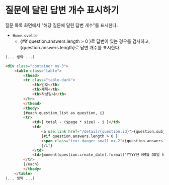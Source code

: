 # 질문에 달린 답변 개수 표시하기

질문 목록 화면에서 "해당 질문에 달린 답변 개수"를 표시한다.  

 - `Home.svelte`
    - {#if question.answers.length > 0 }로 답변이 있는 경우를 검사하고, {question.answers.length}로 답변 개수를 표시한다.
```html
(... 생략 ...)

<div class="container my-3">
    <table class="table">
        <thead>
        <tr class="table-dark">
            <th>번호</th>
            <th>제목</th>
            <th>작성일시</th>
        </tr>
        </thead>
        <tbody>
        {#each question_list as question, i}
        <tr>
            <td>{ total - ($page * size) - i }</td>
            <td>
                <a use:link href="/detail/{question.id}">{question.subject}</a>
                {#if question.answers.length > 0 }
                <span class="text-danger small mx-2">{question.answers.length}</span>
                {/if}
            </td>
            <td>{moment(question.create_date).format("YYYY년 MM월 DD일 hh:mm a")}</td>
        </tr>
        {/each}
        </tbody>
    </table>
(... 생략 ...)

```
